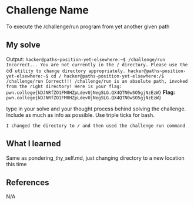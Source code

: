# Challenge Name
To execute the /challenge/run program from yet another given path

## My solve
Output:
`hacker@paths~position-yet-elsewhere:~$ /challenge/run
Incorrect...
You are not currently in the / directory.
Please use the `cd` utility to change directory appropriately.
hacker@paths~position-yet-elsewhere:~$ cd /
hacker@paths~position-yet-elsewhere:/$ /challenge/run
Correct!!!
/challenge/run is an absolute path, invoked from the right directory!
Here is your flag:
pwn.college{kDJNRfZO1FM0HZpLdevUjNegSLG.QX4QTN0wSO5gjNzEzW}`
**Flag:** `pwn.college{kDJNRfZO1FM0HZpLdevUjNegSLG.QX4QTN0wSO5gjNzEzW}`

type in your solve and your thought process behind solving the challenge. Include as much as info as possible. Use triple ticks for bash.
```
I changed the directory to / and then used the challenge run command
```

## What I learned
Same as pondering_thy_self.md, just changing directory to a new location this time

## References 
N/A
